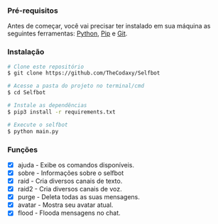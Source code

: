 ### Pré-requisitos

Antes de começar, você vai precisar ter instalado em sua máquina as seguintes ferramentas:
[Python](https://www.python.org/), [Pip](https://pypi.org/project/pip/) e [Git](https://git-scm.com/). 

### Instalação

```bash
# Clone este repositório
$ git clone https://github.com/TheCodaxy/Selfbot

# Acesse a pasta do projeto no terminal/cmd
$ cd Selfbot

# Instale as dependências
$ pip3 install -r requirements.txt

# Execute o selfbot
$ python main.py
```

### Funções

- [x] ajuda - Exibe os comandos disponíveis.
- [x] sobre - Informações sobre o selfbot
- [x] raid - Cria diversos canais de texto.
- [x] raid2 - Cria diversos canais de voz.
- [x] purge - Deleta todas as suas mensagens.
- [x] avatar - Mostra seu avatar atual.
- [x] flood - Flooda mensagens no chat.
